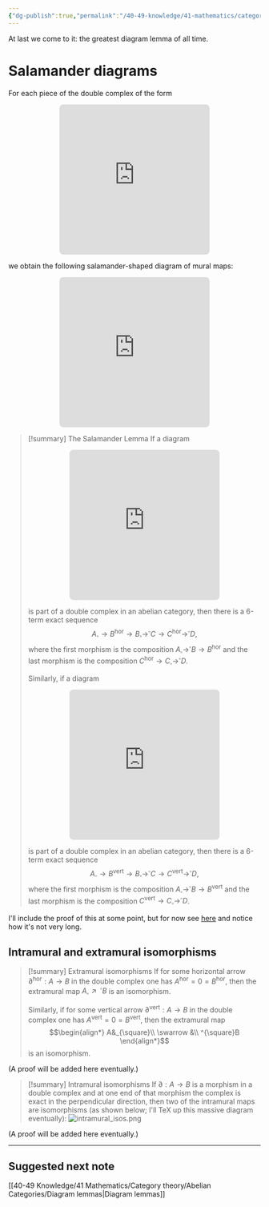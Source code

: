```yaml
---
{"dg-publish":true,"permalink":"/40-49-knowledge/41-mathematics/category-theory/abelian-categories/the-salamander-lemma/","tags":["category_theory/abelian_categories"],"updated":"2024-11-25T14:49:31-08:00"}
---
```



At last we come to it: the greatest diagram lemma of all time.

# Salamander diagrams

For each piece of the double complex of the form
<iframe class="quiver-embed" src="https://q.uiver.app/#q=WzAsNCxbMCwwLCJBIl0sWzAsMSwiQiJdLFsxLDEsIkMiXSxbMSwyLCJEIl0sWzAsMSwiXFxwYXJ0aWFsXntcXHRleHR7dmVydH19Il0sWzEsMiwiXFxwYXJ0aWFsXntcXHRleHR7aG9yfX0iXSxbMiwzLCJcXHBhcnRpYWxee1xcdGV4dHt2ZXJ0fX0iXV0=&embed" width="300" height="300" style="border-radius: 8px; border: none; display: block; margin: auto"></iframe>

we obtain the following salamander-shaped diagram of mural maps:
<iframe class="quiver-embed" src="https://q.uiver.app/#q=WzAsNixbMCwwLCJBX3tcXHNxdWFyZX0iXSxbMCwxLCJee1xcc3F1YXJlfUIiXSxbMSwxLCJCX3tcXHNxdWFyZX0iXSxbMiwxLCJee1xcc3F1YXJlfUMiXSxbMywxLCJDXntcXHNxdWFyZX0iXSxbMywyLCJee1xcc3F1YXJlfUQiXSxbMCwxXSxbMSwyXSxbMiwzXSxbMyw0XSxbNCw1XV0=&embed" width="300" height="300" style="border-radius: 8px; border: none; display: block; margin: auto"></iframe>


>[!summary] The Salamander Lemma
>If a diagram
><iframe class="quiver-embed" src="https://q.uiver.app/#q=WzAsNCxbMCwwLCJBIl0sWzAsMSwiQiJdLFsxLDEsIkMiXSxbMSwyLCJEIl0sWzAsMSwiXFxwYXJ0aWFsXntcXHRleHR7dmVydH19Il0sWzEsMiwiXFxwYXJ0aWFsXntcXHRleHR7aG9yfX0iXSxbMiwzLCJcXHBhcnRpYWxee1xcdGV4dHt2ZXJ0fX0iXV0=&embed" width="300" height="300" style="border-radius: 8px; border: none; display: block; margin: auto"></iframe>
>
>is part of a double complex in an abelian category, then there is a 6-term exact sequence
>$$A_{\square}\to B^{\text{hor}}\to B_{\square}\to ^{\square}C\to C^{\text{hor}}\to ^{\square}D,$$
>where the first morphism is the composition $A_{\square}\to ^{\square}B\to B^{\text{hor}}$ and the last morphism is the composition $C^{\text{hor}}\to C_{\square}\to ^{\square}D$.
>
>Similarly, if a diagram
><iframe class="quiver-embed" src="https://q.uiver.app/#q=WzAsNCxbMCwwLCJBIl0sWzEsMCwiQiJdLFsxLDEsIkMiXSxbMiwxLCJEIl0sWzAsMSwiXFxwYXJ0aWFsXntcXHRleHR7aG9yfX0iXSxbMSwyLCJcXHBhcnRpYWxee1xcdGV4dHt2ZXJ0fX0iXSxbMiwzLCJcXHBhcnRpYWxee1xcdGV4dHtob3J9fSJdXQ==&embed" width="300" height="300" style="border-radius: 8px; border: none; display: block; margin: auto"></iframe>
>
>is part of a double complex in an abelian category, then there is a 6-term exact sequence
>$$A_{\square}\to B^{\text{vert}}\to B_{\square}\to ^{\square}C\to C^{\text{vert}}\to ^{\square}D,$$
>where the first morphism is the composition $A_{\square}\to ^{\square}B\to B^{\text{vert}}$ and the last morphism is the composition $C^{\text{vert}}\to C_{\square}\to ^{\square}D$.

I'll include the proof of this at some point, but for now see [here](https://ncatlab.org/nlab/show/salamander+lemma) and notice how it's not very long.

## Intramural and extramural isomorphisms

>[!summary] Extramural isomorphisms
>If for some horizontal arrow $\partial^{\text{hor}}:A\to B$ in the double complex one has $A^{\text{hor}}=0=B^{\text{hor}}$, then the extramural map $A_{\square}\nearrow \,^{\square}B$ is an isomorphism.
>
>Similarly, if for some vertical arrow $\partial^{\text{vert}}:A\to B$ in the double complex one has $A^{\text{vert}}=0=B^{\text{vert}}$, then the extramural map
>$$\begin{align*}
>A&_{\square}\\
>\swarrow &\\
>^{\square}B
>\end{align*}$$
>is an isomorphism.

(A proof will be added here eventually.)

>[!summary] Intramural isomorphisms
>If $\partial:A\to B$ is a morphism in a double complex and at one end of that morphism the complex is exact in the perpendicular direction, then two of the intramural maps are isomorphisms (as shown below; I'll TeX up this massive diagram eventually):
>![intramural_isos.png](/img/user/90-99%20Meta/91%20Images/Category%20theory/intramural_isos.png)

(A proof will be added here eventually.)

---

## Suggested next note

[[40-49 Knowledge/41 Mathematics/Category theory/Abelian Categories/Diagram lemmas\|Diagram lemmas]]